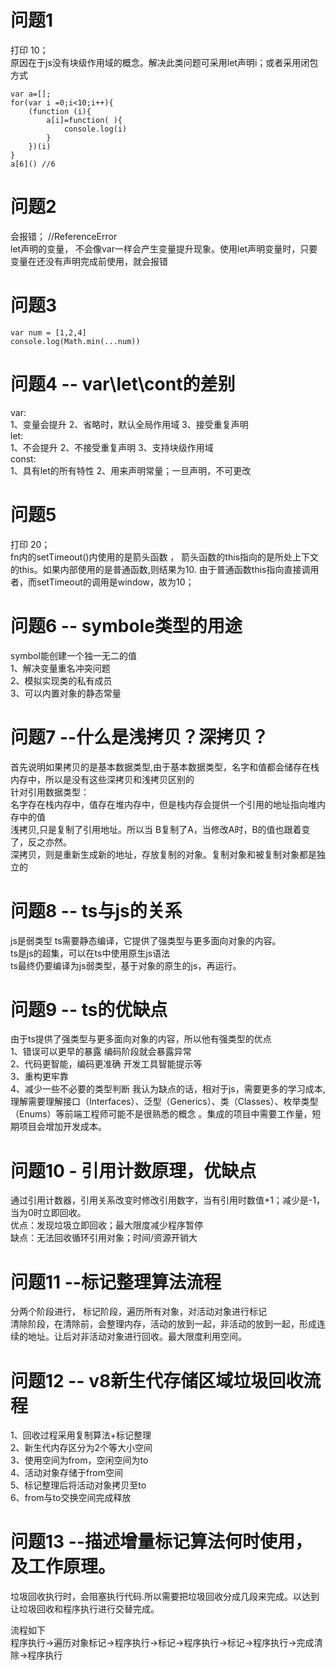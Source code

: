 # 问题1
打印 10；  
原因在于js没有块级作用域的概念。解决此类问题可采用let声明i；或者采用闭包方式
```
var a=[];
for(var i =0;i<10;i++){
    (function (i){
        a[i]=function( ){
            console.log(i)
        }
    })(i)
}
a[6]() //6
```
# 问题2
会报错；  //ReferenceError  
let声明的变量， 不会像var一样会产生变量提升现象。使用let声明变量时，只要变量在还没有声明完成前使用，就会报错
# 问题3
```
var num = [1,2,4]
console.log(Math.min(...num))
```
# 问题4 -- var\let\cont的差别
var:  
1、变量会提升
2、省略时，默认全局作用域
3、接受重复声明  
let:  
1、不会提升
2、不接受重复声明
3、支持块级作用域  
const:  
1、具有let的所有特性
2、用来声明常量；一旦声明，不可更改

# 问题5
打印 20；  
fn内的setTimeout()内使用的是箭头函数 ， 箭头函数的this指向的是所处上下文的this。如果内部使用的是普通函数,则结果为10. 由于普通函数this指向直接调用者，而setTimeout的调用是window，故为10；
# 问题6 -- symbole类型的用途
symbol能创建一个独一无二的值  
1、解决变量重名冲突问题  
2、模拟实现类的私有成员  
3、可以内置对象的静态常量

# 问题7 --什么是浅拷贝？深拷贝？
首先说明如果拷贝的是基本数据类型,由于基本数据类型，名字和值都会储存在栈内存中，所以是没有这些深拷贝和浅拷贝区别的  
针对引用数据类型：  
名字存在栈内存中，值存在堆内存中，但是栈内存会提供一个引用的地址指向堆内存中的值  
浅拷贝,只是复制了引用地址。所以当 B复制了A，当修改A时，B的值也跟着变了，反之亦然。  
深拷贝，则是重新生成新的地址，存放复制的对象。复制对象和被复制对象都是独立的

# 问题8 -- ts与js的关系
js是弱类型 ts需要静态编译，它提供了强类型与更多面向对象的内容。  
ts是js的超集，可以在ts中使用原生js语法   
ts最终仍要编译为js弱类型，基于对象的原生的js，再运行。

# 问题9 -- ts的优缺点

由于ts提供了强类型与更多面向对象的内容，所以他有强类型的优点  
1、错误可以更早的暴露 编码阶段就会暴露异常  
2、代码更智能，编码更准确 开发工具智能提示等  
3、重构更牢靠  
4、减少一些不必要的类型判断
我认为缺点的话，相对于js，需要更多的学习成本,理解需要理解接口（Interfaces）、泛型（Generics）、类（Classes）、枚举类型（Enums）等前端工程师可能不是很熟悉的概念 。集成的项目中需要工作量，短期项目会增加开发成本。
# 问题10 - 引用计数原理，优缺点
通过引用计数器，引用关系改变时修改引用数字，当有引用时数值+1；减少是-1，当为0时立即回收。  
优点：发现垃圾立即回收；最大限度减少程序暂停  
缺点：无法回收循环引用对象；时间/资源开销大

# 问题11 --标记整理算法流程
分两个阶段进行， 标记阶段，遍历所有对象，对活动对象进行标记  
清除阶段，在清除前，会整理内存，活动的放到一起，非活动的放到一起，形成连续的地址。让后对非活动对象进行回收。最大限度利用空间。
# 问题12 -- v8新生代存储区域垃圾回收流程
1、回收过程采用复制算法+标记整理  
2、新生代内存区分为2个等大小空间  
3、使用空间为from，空闲空间为to  
4、活动对象存储于from空间  
5、标记整理后将活动对象拷贝至to   
6、from与to交换空间完成释放
# 问题13 --描述增量标记算法何时使用，及工作原理。

垃圾回收执行时，会阻塞执行代码.所以需要把垃圾回收分成几段来完成。以达到让垃圾回收和程序执行进行交替完成。

流程如下   
程序执行→遍历对象标记→程序执行→标记→程序执行→标记→程序执行→完成清除→程序执行


